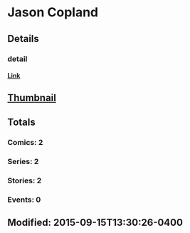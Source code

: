 # Jason  Copland 
## Details
### detail
#### [Link](http://marvel.com/comics/creators/12776/jason_copland?utm_campaign=apiRef&utm_source=225578a89fc76f3d20fbffda5d17a88d)
## [Thumbnail](http://i.annihil.us/u/prod/marvel/i/mg/b/40/image_not_available.jpg)
## Totals
### Comics: 2
### Series: 2
### Stories: 2
### Events: 0
## Modified: 2015-09-15T13:30:26-0400